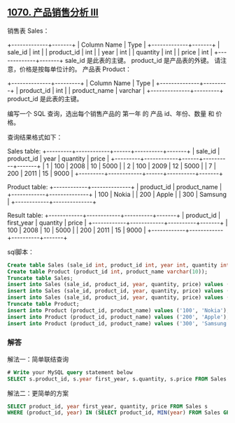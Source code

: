## [1070. 产品销售分析 III](https://leetcode-cn.com/problems/product-sales-analysis-iii/)

销售表 Sales：

+-------------+-------+
| Column Name | Type  |
+-------------+-------+
| sale_id     | int   |
| product_id  | int   |
| year        | int   |
| quantity    | int   |
| price       | int   |
+-------------+-------+
sale_id 是此表的主键。
product_id 是产品表的外键。
请注意，价格是按每单位计的。
产品表 Product：

+--------------+---------+
| Column Name  | Type    |
+--------------+---------+
| product_id   | int     |
| product_name | varchar |
+--------------+---------+
product_id 是此表的主键。


编写一个 SQL 查询，选出每个销售产品的 第一年 的 产品 id、年份、数量 和 价格。

查询结果格式如下：

Sales table:
+---------+------------+------+----------+-------+
| sale_id | product_id | year | quantity | price |
+---------+------------+------+----------+-------+ 
| 1       | 100        | 2008 | 10       | 5000  |
| 2       | 100        | 2009 | 12       | 5000  |
| 7       | 200        | 2011 | 15       | 9000  |
+---------+------------+------+----------+-------+

Product table:
+------------+--------------+
| product_id | product_name |
+------------+--------------+
| 100        | Nokia        |
| 200        | Apple        |
| 300        | Samsung      |
+------------+--------------+

Result table:
+------------+------------+----------+-------+
| product_id | first_year | quantity | price |
+------------+------------+----------+-------+ 
| 100        | 2008       | 10       | 5000  |
| 200        | 2011       | 15       | 9000  |
+------------+------------+----------+-------+

sql脚本：

```sql
Create table Sales (sale_id int, product_id int, year int, quantity int, price int);
Create table Product (product_id int, product_name varchar(10));
Truncate table Sales;
insert into Sales (sale_id, product_id, year, quantity, price) values ('1', '100', '2008', '10', '5000');
insert into Sales (sale_id, product_id, year, quantity, price) values ('2', '100', '2009', '12', '5000');
insert into Sales (sale_id, product_id, year, quantity, price) values ('7', '200', '2011', '15', '9000');
Truncate table Product;
insert into Product (product_id, product_name) values ('100', 'Nokia');
insert into Product (product_id, product_name) values ('200', 'Apple');
insert into Product (product_id, product_name) values ('300', 'Samsung');
```

### 解答

解法一：简单联结查询

```sql
# Write your MySQL query statement below
SELECT s.product_id, s.year first_year, s.quantity, s.price FROM Sales s, (SELECT product_id, MIN(year) first_year FROM Sales GROUP BY product_id) t WHERE s.product_id = t.product_id AND s.year = t.first_year;
```

解法二：更简单的方案

```sql
SELECT product_id, year first_year, quantity, price FROM Sales s
WHERE (product_id, year) IN (SELECT product_id, MIN(year) FROM Sales GROUP BY product_id);
```

